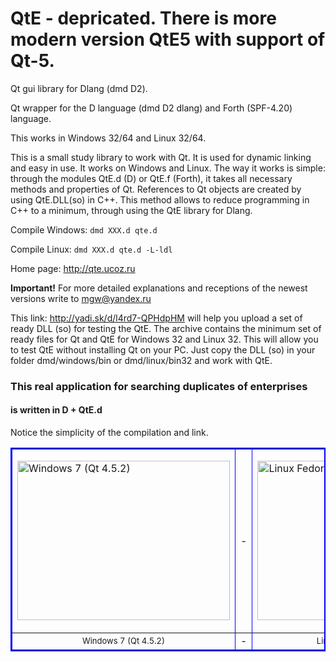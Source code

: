QtE - depricated.   There is more modern version QtE5 with support of Qt-5.
===

Qt gui library for Dlang (dmd D2).

Qt wrapper for the D language (dmd D2 dlang) and Forth (SPF-4.20) language.

This works in Windows 32/64 and Linux 32/64. 

This is a small study library to work with Qt. It is used for dynamic linking and easy in use. 
It works on Windows and Linux. The way it works is simple: through the modules 
QtE.d (D) or QtE.f (Forth), it takes all necessary methods and properties of Qt. References to Qt objects are 
created by using QtE.DLL(so) in C++. This method allows to reduce programming in C++ to a minimum, 
through using the QtE library for Dlang.

Compile Windows:
  `dmd XXX.d qte.d`

Compile Linux:
  `dmd XXX.d qte.d -L-ldl`

Home page: http://qte.ucoz.ru

<b>Important!</b> For more detailed explanations and receptions of the newest versions write to mgw@yandex.ru

This link:
http://yadi.sk/d/l4rd7-QPHdpHM
will help you upload a set of ready DLL (so) for testing the QtE. The archive contains the minimum set of ready files for Qt and QtE for Windows 32 and Linux 32. This will allow you to test QtE without installing Qt on your PC. Just copy the DLL (so) in your folder dmd/windows/bin or dmd/linux/bin32 and work with QtE.

<p align="center"></p><h3>This real application for searching duplicates of enterprises</h3><p></p>
<p align="center"></p><h4>is written in <b>D + QtE.d</b></h4><p></p>
<p>Notice the simplicity of the compilation and link.</p>
<table border="2" bordercolor="#0000FF" align="center">
 <tbody><tr> 
 <td> 
 <p><a href="http://qte.ucoz.ru/QtE_win_1.png"><img alt="Windows 7 (Qt 4.5.2)" src="http://qte.ucoz.ru/QtE_win_1.png" width="340" height="255" border="0"></a></p>
 </td>
 <td>
-
 </td>
 <td> 
 <p><a href="http://qte.ucoz.ru/QtE_linux_1.png"><img alt="Linux Fedora 18 (Qt 4.8)" src="http://qte.ucoz.ru/QtE_linux_1.png" width="340" height="255" border="0"></a></p>
 </td>
 </tr>
 <tr> 
 <td> 
 <div align="center"><font size="-1">Windows 7 (Qt 4.5.2)</font></div>
 </td>
 <td>
-
 </td>
 <td> 
 <div align="center"><font size="-1">Linux Fedora 18 (Qt 4.8)</font></div>
 </td>
 </tr>
 </tbody></table>
